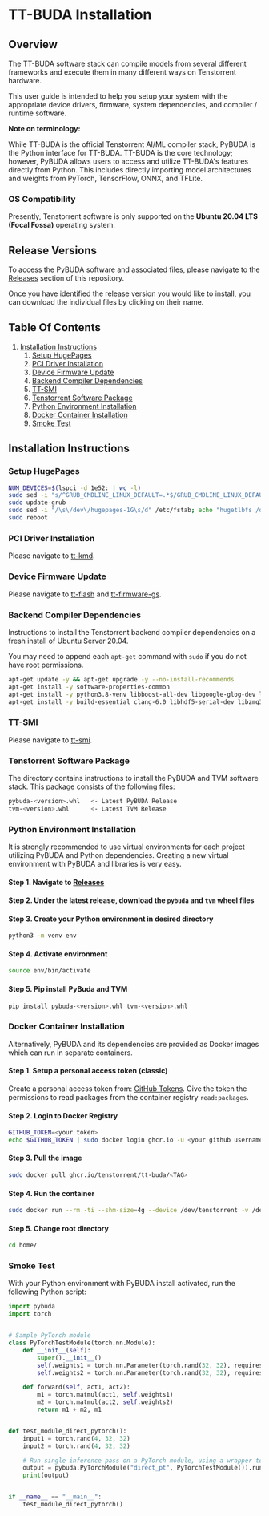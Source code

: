 # TT-BUDA Installation

## Overview

The TT-BUDA software stack can compile models from several different frameworks and execute them in many different ways on Tenstorrent hardware.

This user guide is intended to help you setup your system with the appropriate device drivers, firmware, system dependencies, and compiler / runtime software.

**Note on terminology:**

While TT-BUDA is the official Tenstorrent AI/ML compiler stack, PyBUDA is the Python interface for TT-BUDA. TT-BUDA is the core technology; however, PyBUDA allows users to access and utilize TT-BUDA's features directly from Python. This includes directly importing model architectures and weights from PyTorch, TensorFlow, ONNX, and TFLite.

### OS Compatibility

Presently, Tenstorrent software is only supported on the **Ubuntu 20.04 LTS (Focal Fossa)** operating system.

## Release Versions

To access the PyBUDA software and associated files, please navigate to the [Releases](https://github.com/tenstorrent/tt-buda/releases) section of this repository.

Once you have identified the release version you would like to install, you can download the individual files by clicking on their name.

## Table Of Contents

1. [Installation Instructions](#installation-instructions)
   1. [Setup HugePages](#setup-hugepages)
   2. [PCI Driver Installation](#pci-driver-installation)
   3. [Device Firmware Update](#device-firmware-update)
   4. [Backend Compiler Dependencies](#backend-compiler-dependencies)
   5. [TT-SMI](#tt-smi)
   6. [Tenstorrent Software Package](#tenstorrent-software-package)
   7. [Python Environment Installation](#python-environment-installation)
   8. [Docker Container Installation](#docker-container-installation)
   9. [Smoke Test](#smoke-test)

## Installation Instructions

### Setup HugePages

```bash
NUM_DEVICES=$(lspci -d 1e52: | wc -l)
sudo sed -i "s/^GRUB_CMDLINE_LINUX_DEFAULT=.*$/GRUB_CMDLINE_LINUX_DEFAULT=\"hugepagesz=1G hugepages=${NUM_DEVICES} nr_hugepages=${NUM_DEVICES} iommu=pt\"/g" /etc/default/grub
sudo update-grub
sudo sed -i "/\s\/dev\/hugepages-1G\s/d" /etc/fstab; echo "hugetlbfs /dev/hugepages-1G hugetlbfs pagesize=1G,rw,mode=777 0 0" | sudo tee -a /etc/fstab
sudo reboot
```

### PCI Driver Installation

Please navigate to [tt-kmd](https://github.com/tenstorrent/tt-kmd).

### Device Firmware Update

Please navigate to [tt-flash](https://github.com/tenstorrent/tt-flash) and [tt-firmware-gs](https://github.com/tenstorrent/tt-firmware-gs).

### Backend Compiler Dependencies

Instructions to install the Tenstorrent backend compiler dependencies on a fresh install of Ubuntu Server 20.04.

You may need to append each `apt-get` command with `sudo` if you do not have root permissions.

```bash
apt-get update -y && apt-get upgrade -y --no-install-recommends
apt-get install -y software-properties-common
apt-get install -y python3.8-venv libboost-all-dev libgoogle-glog-dev libgl1-mesa-glx ruby
apt-get install -y build-essential clang-6.0 libhdf5-serial-dev libzmq3-dev
```

### TT-SMI

Please navigate to [tt-smi](https://github.com/tenstorrent/tt-smi).

### Tenstorrent Software Package

The directory contains instructions to install the PyBUDA and TVM software stack. This package consists of the following files:

```bash
pybuda-<version>.whl   <- Latest PyBUDA Release
tvm-<version>.whl      <- Latest TVM Release
```

### Python Environment Installation

It is strongly recommended to use virtual environments for each project utilizing PyBUDA and
Python dependencies. Creating a new virtual environment with PyBUDA and libraries is very easy.

#### Step 1. Navigate to [Releases](https://github.com/tenstorrent/tt-buda/releases)

#### Step 2. Under the latest release, download the `pybuda` and `tvm` wheel files

#### Step 3. Create your Python environment in desired directory

```bash
python3 -m venv env
```

#### Step 4. Activate environment

```bash
source env/bin/activate
```

#### Step 5. Pip install PyBuda and TVM

```bash
pip install pybuda-<version>.whl tvm-<version>.whl
```

### Docker Container Installation

Alternatively, PyBUDA and its dependencies are provided as Docker images which can run in separate containers.

#### Step 1. Setup a personal access token (classic)

Create a personal access token from: [GitHub Tokens](https://github.com/settings/tokens).
Give the token the permissions to read packages from the container registry `read:packages`.

#### Step 2. Login to Docker Registry

```bash
GITHUB_TOKEN=<your token>
echo $GITHUB_TOKEN | sudo docker login ghcr.io -u <your github username> --password-stdin
```

#### Step 3. Pull the image

```bash
sudo docker pull ghcr.io/tenstorrent/tt-buda/<TAG>
```

#### Step 4. Run the container

```bash
sudo docker run --rm -ti --shm-size=4g --device /dev/tenstorrent -v /dev/hugepages-1G:/dev/hugepages-1G -v `pwd`/:/home/ ghcr.io/tenstorrent/tt-buda/<TAG> bash
```

#### Step 5. Change root directory

```bash
cd home/
```

### Smoke Test

With your Python environment with PyBUDA install activated, run the following Python script:

```python
import pybuda
import torch


# Sample PyTorch module
class PyTorchTestModule(torch.nn.Module):
    def __init__(self):
        super().__init__()
        self.weights1 = torch.nn.Parameter(torch.rand(32, 32), requires_grad=True)
        self.weights2 = torch.nn.Parameter(torch.rand(32, 32), requires_grad=True)

    def forward(self, act1, act2):
        m1 = torch.matmul(act1, self.weights1)
        m2 = torch.matmul(act2, self.weights2)
        return m1 + m2, m1


def test_module_direct_pytorch():
    input1 = torch.rand(4, 32, 32)
    input2 = torch.rand(4, 32, 32)

    # Run single inference pass on a PyTorch module, using a wrapper to convert to PyBUDA first
    output = pybuda.PyTorchModule("direct_pt", PyTorchTestModule()).run(input1, input2)
    print(output)


if __name__ == "__main__":
    test_module_direct_pytorch()
```
